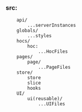 
<!--  PROJECT FOLDER STRUCTURE -->
### src:
        api/
            ...serverInstances
        globals/ 
            ...styles
        hocs/
            hoc: 
                ...HocFiles
        pages/
            page/
                ...PageFiles
        store/      
            store
            slice
            hooks
        UI/
            ui(reusable)/
                ...UIFiles
###

<!-- HOC  -->

